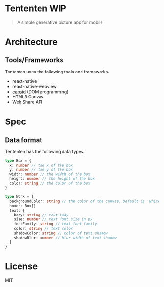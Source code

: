 # Tententen WIP

> A simple generative picture app for mobile

# Architecture

## Tools/Frameworks

Tententen uses the following tools and frameworks.

- react-native
- react-native-webview
- [capsid][] (DOM programming)
- HTML5 Canvas
- Web Share API

# Spec

## Data format

Tententen has the following data types.

```ts
type Box = {
  x: number // the x of the box
  y: number // the y of the box
  width: number // the width of the box
  height: number // the height of the box
  color: string // the color of the box
}

type Work = {
  backgroundColor: string // the color of the canvas. Default is 'white'.
  boxes: Box[]
  text: {
    body: string // text body
    size: number // text font size in px
    fontFamily: string // text font family
    color: string // text color
    shadowColor: string // color of text shadow
    shadowBlur: number // blur width of text shadow
  }
}
```

# License

MIT

[capsid]: https://capsid.js.org/
